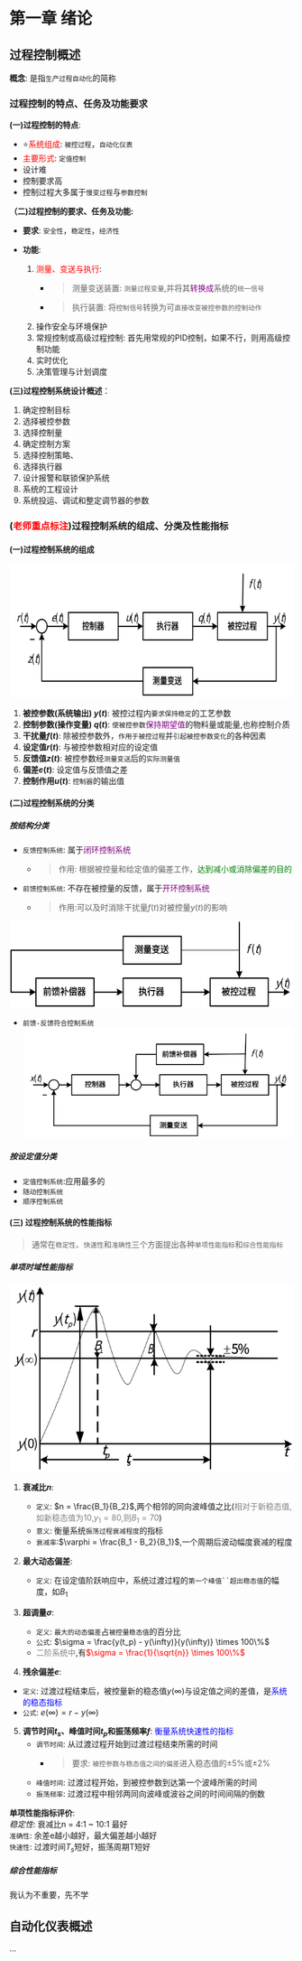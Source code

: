 # 第一章 绪论  
## 过程控制概述
**概念**: 是指`生产过程自动化`的简称  

### 过程控制的特点、任务及功能要求
**(一)过程控制的特点**:  
- :star:<font color=red>系统组成</font>: `被控过程`，`自动化仪表`  
- <font color=red>主要形式</font>: `定值控制`  
- 设计难  
- 控制要求高  
- 控制过程大多属于`慢变过程`与`参数控制`  

**（二)过程控制的要求、任务及功能:**  
- **要求**: `安全性`，`稳定性`，`经济性`  

- **功能**:  
   1. <font color=red>测量、变送与执行</font>:   
      - >测量变送装置: `测量过程变量`,并将其<font color=purple>转换成</font>系统的`统一信号`  
      - >执行装置: 将`控制信号`转换为可`直接改变被控参数的控制动作`   
   2. 操作安全与环境保护  
   3. 常规控制或高级过程控制: 首先用常规的PID控制，如果不行，则用高级控制功能  
   4. 实时优化  
   5. 决策管理与计划调度  


**(三)过程控制系统设计概述**：  
1. 确定控制目标
2. 选择被控参数
3. 选择控制量
4. 确定控制方案
5. 选择控制策略、
6. 选择执行器
7. 设计报警和联锁保护系统
8. 系统的工程设计
9. 系统投运、调试和整定调节器的参数  

### (<font color=red>老师重点标注</font>)过程控制系统的组成、分类及性能指标
#### (一)过程控制系统的组成
![img](img/过程控制系统的一般性框图.png '图1 过程控制系统的一般性框图 :size=70%')  
1. **被控参数(系统输出) $y(t)$**: 被控过程内`要求保持稳定`的工艺参数  
2. **控制参数(操作变量) $q(t)$**: `使被控参数`<font color=purple>保持期望值</font>的物料量或能量,也称控制介质  
3. **干扰量$f(t)$**: 除被控参数外，`作用于被控过程`并`引起被控参数变化`的各种因素  
4. **设定值$r(t)$**: 与被控参数相对应的设定值  
5. **反馈值$z(t)$**: 被控参数经`测量变送`后的`实际测量值`  
6. **偏差$e(t)$**: 设定值与反馈值之差  
7. **控制作用$u(t)$**: `控制器`的输出值  

#### (二)过程控制系统的分类
##### 按结构分类  
- `反馈控制系统`: 属于<font color=purple>闭环控制系统</font>  
   - >作用: 根据被控量和给定值的偏差工作，<font color=green>达到减小或消除偏差的目的</font>  
- `前馈控制系统`: 不存在被控量的反馈，属于<font color=purple>开环控制系统</font>  
   - >作用:可以及时消除干扰量$f(t)$对被控量$y(t)$的影响  

![img](img/前馈控制系统框图.png '图2 前馈控制系统框图 :size=50%')  
- `前馈-反馈符合控制系统`  
![img](img/前馈-反馈符合控制系统框图.png '图3 前馈-反馈符合控制系统框图 :size=70%')  

##### 按设定值分类
- `定值控制系统`:应用最多的  
- `随动控制系统`  
- `顺序控制系统`  


#### (三) 过程控制系统的性能指标
> 通常在`稳定性`、`快速性`和`准确性`三个方面提出各种`单项性能指标`和`综合性能指标`  

##### 单项时域性能指标

![img](img/设定值作阶跃变换时的过渡过程特性.png '图4 设定值作阶跃变换时的过渡过程特性 :size=30%')  
1. **衰减比$n$**: 
   - `定义`: $n = \frac{B_1}{B_2}$,两个相邻的同向波峰值之比(<font color=grey>相对于新稳态值,如新稳态值为10,$y_1 = 80$,则$B_1 = 70$</font>)  
   - `意义`: 衡量系统`振荡过程衰减程度`的指标  
   - `衰减率`:$\varphi = \frac{B_1 - B_2}{B_1}$,一个周期后波动幅度衰减的程度  

2. **最大动态偏差**:  
   - `定义`: 在设定值阶跃响应中，系统过渡过程的`第一个峰值``超出稳态值`的幅度，如$B_1$  

3. **超调量$\sigma$**:  
   - `定义`: `最大的动态偏差`占`被控量稳态值`的百分比  
   - `公式`: $\sigma = \frac{y(t_p) - y(\infty)}{y(\infty)} \times 100\%$  
   - <font color=grey>二阶系统中</font>,有<font color=red>$\sigma = \frac{1}{\sqrt{n}} \times 100\%$</font>  
4.  **残余偏差$e$**:  
   - `定义`: 过渡过程结束后，被控量新的稳态值$y(\infty)$与设定值之间的差值，是<font color=blue>系统的稳态指标</font>  
   - `公式`: $e(\infty) = r - y(\infty)$  

5. **调节时间$t_s$、峰值时间$t_p$和振荡频率$f$**: <font color=blue>衡量系统快速性的指标</font>  
   - `调节时间`: 从过渡过程开始到过渡过程结束所需的时间  
      - > 要求: `被控参数与稳态值之间的偏差`进入稳态值的$\pm5\%$或$\pm2\%$  
   - `峰值时间`: 过渡过程开始，到被控参数到达第一个波峰所需的时间  
   - `振荡频率`: 过渡过程中相邻两同向波峰或波谷之间的时间间隔的倒数  

**单项性能指标评价**:  
*稳定性*: 衰减比n = 4:1 ~ 10:1 最好  
`准确性`: 余差e越小越好，最大偏差越小越好  
`快速性`: 过渡时间$T_s$短好，振荡周期T短好  

##### 综合性能指标
我认为不重要，先不学  

## 自动化仪表概述
...



